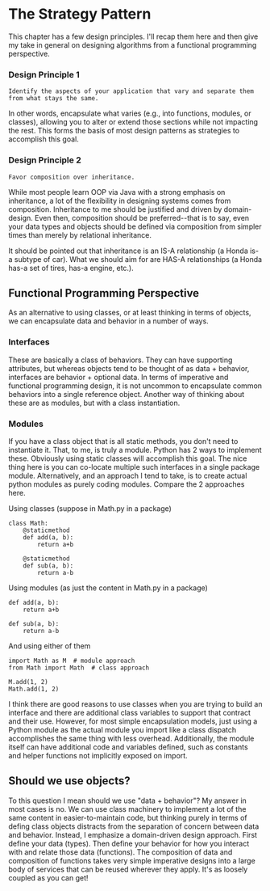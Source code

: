 # The Strategy Pattern

This chapter has a few design principles. I'll recap them here and then give my take in general on designing algorithms from a functional programming perspective.

### Design Principle 1

    Identify the aspects of your application that vary and separate them from what stays the same.

In other words, encapsulate what varies (e.g., into functions, modules, or classes), allowing you to alter or extend those sections while not impacting the rest. This forms the basis of most design patterns as strategies to accomplish this goal.

### Design Principle 2

    Favor composition over inheritance.

While most people learn OOP via Java with a strong emphasis on inheritance, a lot of the flexibility in designing systems comes from composition. Inheritance to me should be justified and driven by domain-design. Even then, composition should be preferred--that is to say, even your data types and objects should be defined via composition from simpler times than merely by relational inheritance. 

It should be pointed out that inheritance is an IS-A relationship (a Honda is-a subtype of car). What we should aim for are HAS-A relationships (a Honda has-a set of tires, has-a engine, etc.). 

## Functional Programming Perspective

As an alternative to using classes, or at least thinking in terms of objects, we can encapsulate data and behavior in a number of ways. 

### Interfaces 

These are basically a class of behaviors. They can have supporting attributes, but whereas objects tend to be thought of as data + behavior, interfaces are behavior + optional data. In terms of imperative and functional programming design, it is not uncommon to encapsulate common behaviors into a single reference object. Another way of thinking about these are as modules, but with a class instantiation. 

### Modules

If you have a class object that is all static methods, you don't need to instantiate it. That, to me, is truly a module. Python has 2 ways to implement these. Obviously using static classes will accomplish this goal. The nice thing here is you can co-locate multiple such interfaces in a single package module. Alternatively, and an approach I tend to take, is to create actual python modules as purely coding modules. Compare the 2 approaches here. 


Using classes (suppose in Math.py in a package)
```
class Math:
    @staticmethod
    def add(a, b):
        return a+b
    
    @staticmethod
    def sub(a, b):
        return a-b
```

Using modules (as just the content in Math.py in a package)
```
def add(a, b):
    return a+b

def sub(a, b):
    return a-b
```

And using either of them
```
import Math as M  # module approach
from Math import Math  # class approach

M.add(1, 2)
Math.add(1, 2)
```

I think there are good reasons to use classes when you are trying to build an interface and there are additional class variables to support that contract and their use. However, for most simple encapsulation models, just using a Python module as the actual module you import like a class dispatch accomplishes the same thing with less overhead. Additionally, the module itself can have additional code and variables defined, such as constants and helper functions not implicitly exposed on import. 

## Should we use objects?

To this question I mean should we use "data + behavior"? My answer in most cases is no. We can use class machinery to implement a lot of the same content in easier-to-maintain code, but thinking purely in terms of defing class objects distracts from the separation of concern between data and behavior. Instead, I emphasize a domain-driven design approach. First define your data (types). Then define your behavior for how you interact with and relate those data (functions). The composition of data and composition of functions takes very simple imperative designs into a large body of services that can be reused wherever they apply. It's as loosely coupled as you can get! 
